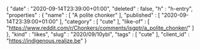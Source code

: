 {
  "date" : "2020-09-14T23:39:00+01:00",
  "deleted" : false,
  "h" : "h-entry",
  "properties" : {
    "name" : [ "A polite chonker" ],
    "published" : [ "2020-09-14T23:39:00+01:00" ],
    "category" : [ "cute" ],
    "like-of" : [ "https://www.reddit.com/r/Chonkers/comments/isgptr/a_polite_chonker/" ]
  },
  "kind" : "likes",
  "slug" : "2020/09/10ybl",
  "tags" : [ "cute" ],
  "client_id" : "https://indigenous.realize.be"
}
